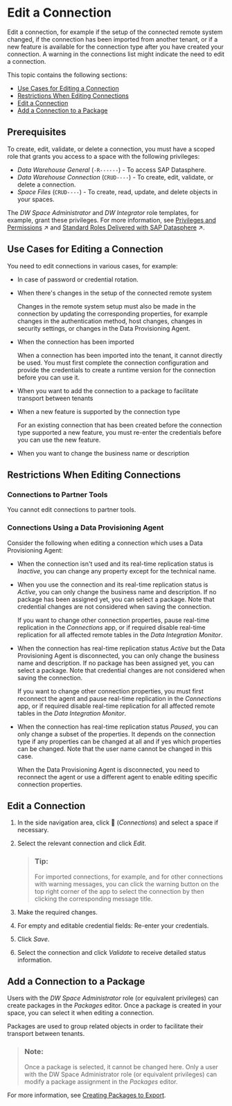 <!-- loioba20892f25744b86a62ae571e3ea6ead -->

<link rel="stylesheet" type="text/css" href="../css/sap-icons.css"/>

# Edit a Connection

Edit a connection, for example if the setup of the connected remote system changed, if the connection has been imported from another tenant, or if a new feature is available for the connection type after you have created your connection. A warning in the connections list might indicate the need to edit a connection.



This topic contains the following sections:

-   [Use Cases for Editing a Connection](edit-a-connection-ba20892.md#loioba20892f25744b86a62ae571e3ea6ead__section_connection_editing_use_cases)
-   [Restrictions When Editing Connections](edit-a-connection-ba20892.md#loioba20892f25744b86a62ae571e3ea6ead__section_connection_editing_restrictions)
-   [Edit a Connection](edit-a-connection-ba20892.md#loioba20892f25744b86a62ae571e3ea6ead__section_connection_editing)
-   [Add a Connection to a Package](edit-a-connection-ba20892.md#loioba20892f25744b86a62ae571e3ea6ead__section_connection_adding_package)



<a name="loioba20892f25744b86a62ae571e3ea6ead__section_bbb_b41_q2c"/>

## Prerequisites

To create, edit, validate, or delete a connection, you must have a scoped role that grants you access to a space with the following privileges:

-   *Data Warehouse General* \(`-R------`\) - To access SAP Datasphere.
-   *Data Warehouse Connection* \(`CRUD----`\) - To create, edit, validate, or delete a connection.
-   *Space Files* \(`CRUD----`\) - To create, read, update, and delete objects in your spaces.

The *DW Space Administrator* and *DW Integrator* role templates, for example, grant these privileges. For more information, see [Privileges and Permissions](https://help.sap.com/viewer/935116dd7c324355803d4b85809cec97/DEV_CURRENT/en-US/d7350c6823a14733a7a5727bad8371aa.html "A privilege represents a task or an area in SAP Datasphere and can be assigned to a specific role. The actions that can be performed in the area are determined by the permissions assigned to a privilege.") :arrow_upper_right: and [Standard Roles Delivered with SAP Datasphere](https://help.sap.com/viewer/935116dd7c324355803d4b85809cec97/DEV_CURRENT/en-US/a50a51d80d5746c9b805a2aacbb7e4ee.html "SAP Datasphere is delivered with several standard roles. A standard role includes a predefined set of privileges and permissions.") :arrow_upper_right:. 



<a name="loioba20892f25744b86a62ae571e3ea6ead__section_connection_editing_use_cases"/>

## Use Cases for Editing a Connection

You need to edit connections in various cases, for example:

-   In case of password or credential rotation.

-   When there's changes in the setup of the connected remote system

    Changes in the remote system setup must also be made in the connection by updating the corresponding properties, for example changes in the authentication method, host changes, changes in security settings, or changes in the Data Provisioning Agent.

-   When the connection has been imported

    When a connection has been imported into the tenant, it cannot directly be used. You must first complete the connection configuration and provide the credentials to create a runtime version for the connection before you can use it.

-   When you want to add the connection to a package to facilitate transport between tenants

-   When a new feature is supported by the connection type

    For an existing connection that has been created before the connection type supported a new feature, you must re-enter the credentials before you can use the new feature.

-   When you want to change the business name or description




<a name="loioba20892f25744b86a62ae571e3ea6ead__section_connection_editing_restrictions"/>

## Restrictions When Editing Connections



### Connections to Partner Tools

You cannot edit connections to partner tools.



### Connections Using a Data Provisioning Agent

Consider the following when editing a connection which uses a Data Provisioning Agent:

-   When the connection isn't used and its real-time replication status is *Inactive*, you can change any property except for the technical name.

-   When you use the connection and its real-time replication status is *Active*, you can only change the business name and description. If no package has been assigned yet, you can select a package. Note that credential changes are not considered when saving the connection.

    If you want to change other connection properties, pause real-time replication in the *Connections* app, or if required disable real-time replication for all affected remote tables in the *Data Integration Monitor*.

-   When the connection has real-time replication status *Active* but the Data Provisioning Agent is disconnected, you can only change the business name and description. If no package has been assigned yet, you can select a package. Note that credential changes are not considered when saving the connection.

    If you want to change other connection properties, you must first reconnect the agent and pause real-time replication in the *Connections* app, or if required disable real-time replication for all affected remote tables in the *Data Integration Monitor*.

-   When the connection has real-time replication status *Paused*, you can only change a subset of the properties. It depends on the connection type if any properties can be changed at all and if yes which properties can be changed. Note that the user name cannot be changed in this case.

    When the Data Provisioning Agent is disconnected, you need to reconnect the agent or use a different agent to enable editing specific connection properties.




<a name="loioba20892f25744b86a62ae571e3ea6ead__section_connection_editing"/>

## Edit a Connection

1.  In the side navigation area, click <span class="FPA-icons-V3"></span> \(*Connections*\) and select a space if necessary.

2.  Select the relevant connection and click *Edit*.

    > ### Tip:  
    > For imported connections, for example, and for other connections with warning messages, you can click the warning button on the top right corner of the app to select the connection by then clicking the corresponding message title.

3.  Make the required changes.

4.  For empty and editable credential fields: Re-enter your credentials.

5.  Click *Save*.

6.  Select the connection and click *Validate* to receive detailed status information.




<a name="loioba20892f25744b86a62ae571e3ea6ead__section_connection_adding_package"/>

## Add a Connection to a Package

Users with the *DW Space Administrator* role \(or equivalent privileges\) can create packages in the *Packages* editor. Once a package is created in your space, you can select it when editing a connection.

Packages are used to group related objects in order to facilitate their transport between tenants.

> ### Note:  
> Once a package is selected, it cannot be changed here. Only a user with the DW Space Administrator role \(or equivalent privileges\) can modify a package assignment in the *Packages* editor.

For more information, see [Creating Packages to Export](../Transporting-Content-Between-Tenants/creating-packages-to-export-24aba84.md).

